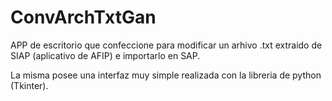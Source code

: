 # ConvArchTxtGan

APP de escritorio que confeccione para modificar un arhivo .txt extraido de SIAP (aplicativo de AFIP) e importarlo en SAP.

La misma posee una interfaz muy simple realizada con la libreria de python (Tkinter).
